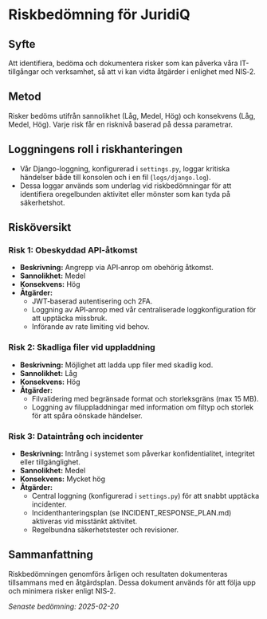 # Riskbedömning för JuridiQ

## Syfte
Att identifiera, bedöma och dokumentera risker som kan påverka våra IT-tillgångar och verksamhet, så att vi kan vidta åtgärder i enlighet med NIS‑2.

## Metod
Risker bedöms utifrån sannolikhet (Låg, Medel, Hög) och konsekvens (Låg, Medel, Hög). Varje risk får en risknivå baserad på dessa parametrar.

## Loggningens roll i riskhanteringen
- Vår Django-loggning, konfigurerad i `settings.py`, loggar kritiska händelser både till konsolen och i en fil (`logs/django.log`).  
- Dessa loggar används som underlag vid riskbedömningar för att identifiera oregelbunden aktivitet eller mönster som kan tyda på säkerhetshot.

## Risköversikt

### Risk 1: Obeskyddad API-åtkomst
- **Beskrivning:** Angrepp via API‑anrop om obehörig åtkomst.  
- **Sannolikhet:** Medel  
- **Konsekvens:** Hög  
- **Åtgärder:**  
  - JWT‑baserad autentisering och 2FA.  
  - Loggning av API‑anrop med vår centraliserade loggkonfiguration för att upptäcka missbruk.  
  - Införande av rate limiting vid behov.

### Risk 2: Skadliga filer vid uppladdning
- **Beskrivning:** Möjlighet att ladda upp filer med skadlig kod.  
- **Sannolikhet:** Låg  
- **Konsekvens:** Hög  
- **Åtgärder:**  
  - Filvalidering med begränsade format och storleksgräns (max 15 MB).  
  - Loggning av filuppladdningar med information om filtyp och storlek för att spåra oönskade händelser.

### Risk 3: Dataintrång och incidenter
- **Beskrivning:** Intrång i systemet som påverkar konfidentialitet, integritet eller tillgänglighet.  
- **Sannolikhet:** Medel  
- **Konsekvens:** Mycket hög  
- **Åtgärder:**  
  - Central loggning (konfigurerad i `settings.py`) för att snabbt upptäcka incidenter.  
  - Incidenthanteringsplan (se INCIDENT_RESPONSE_PLAN.md) aktiveras vid misstänkt aktivitet.  
  - Regelbundna säkerhetstester och revisioner.

## Sammanfattning
Riskbedömningen genomförs årligen och resultaten dokumenteras tillsammans med en åtgärdsplan. Dessa dokument används för att följa upp och minimera risker enligt NIS‑2.

*Senaste bedömning: 2025-02-20*
